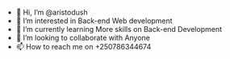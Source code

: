 - 👋 Hi, I’m @aristodush
- 👀 I’m interested in Back-end Web development
- 🌱 I’m currently learning More skills on Back-end Development
- 💞️ I’m looking to collaborate with Anyone
- 📫 How to reach me on +250786344674

<!---
aristodush/aristodush is a ✨ special ✨ repository because its `README.md` (this file) appears on your GitHub profile.
You can click the Preview link to take a look at your changes.
--->
